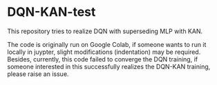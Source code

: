 # DQN-KAN-test
This repository tries to realize DQN with superseding MLP with KAN.

The code is originally run on Google Colab, if someone wants to run it locally in juypter, slight modifications (indentation) may be required. <br>
Besides, currently, this code failed to converge the DQN training, if someone interested in this successfully realizes the DQN-KAN training, please raise an issue.

